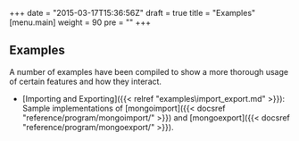 +++
date = "2015-03-17T15:36:56Z"
draft = true
title = "Examples"
[menu.main]
  weight = 90
  pre = "<i class='fa fa-code'></i>"
+++

## Examples

A number of examples have been compiled to show a more thorough usage of certain features and how they interact.

- [Importing and Exporting]({{< relref "examples\import_export.md" >}}): Sample implementations of [mongoimport]({{< docsref "reference/program/mongoimport/" >}}) and [mongoexport]({{< docsref "reference/program/mongoexport/" >}}).